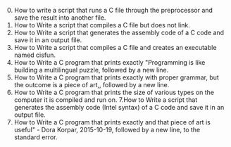 0. How to write a script that runs a C file through the preprocessor and save the result into another file.
1. How to Write a script that compiles a C file but does not link.
2. How to Write a script that generates the assembly code of a C code and save it in an output file.
3. How to Write a script that compiles a C file and creates an executable named cisfun.
4. How to Write a C program that prints exactly "Programming is like building a multilingual puzzle, followed by a new line.
5. How to Write a C program that prints exactly with proper grammar, but the outcome is a piece of art,, followed by a new line.
6. How to Write a C program that prints the size of various types on the computer it is compiled and run on.
7.How to Write a script that generates the assembly code (Intel syntax) of a C code and save it in an output file.
8. How to Write a C program that prints exactly and that piece of art is useful" - Dora Korpar, 2015-10-19, followed by a new line, to the standard error.
